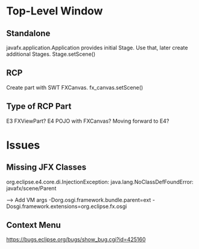 Top-Level Window
================

Standalone
----------
javafx.application.Application provides initial Stage.
Use that, later create additional Stages.
Stage.setScene()

RCP
---
Create part with SWT FXCanvas.
fx_canvas.setScene()


Type of RCP Part
----------------
E3 FXViewPart?
E4 POJO with FXCanvas? Moving forward to E4?


Issues
======

Missing JFX Classes
-------------------
org.eclipse.e4.core.di.InjectionException: java.lang.NoClassDefFoundError: javafx/scene/Parent

--> Add VM args -Dorg.osgi.framework.bundle.parent=ext -Dosgi.framework.extensions=org.eclipse.fx.osgi


Context Menu
------------
https://bugs.eclipse.org/bugs/show_bug.cgi?id=425160

